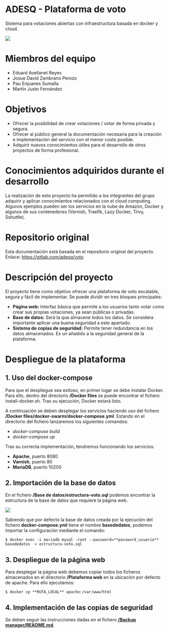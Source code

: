 # ADESQ - Plataforma de voto
 Sistema para votaciones abiertas con infraestructura basada en docker y cloud.
 
![](https://i.ibb.co/CnghcXY/Imagen1.png)

# Miembros del equipo
 - Eduard Avellanet Reyes
 - Josue David Zambrano Perozo 
 - Pau Enjuanes Sumalla
 - Martín Justo Fernández

# Objetivos
 - Ofrecer la posibilidad de crear votaciones / votar de forma privada y segura.
 - Ofrecer al público general la documentación necesaria para la creación e implementación del servicio con el menor costo posible.
 - Adquirir nuevos conocimientos útiles para el desarrollo de otros proyectos de forma profesional.

# Conocimientos adquiridos durante el desarrollo
La realización de este proyecto ha permitido a los integrantes del grupo adquirir y aplicar conocimientos relacionados con el cloud computing. Algunos ejemplos pueden ser los servicios en la nube de Amazon, Docker y algunos de sus contenedores (Varnish, Traefik, Lazy Docker, Trivy, Sshuttle).

# Repositorio original
Esta documentación está basada en el repositorio original del proyecto.
Enlace: https://gitlab.com/adesq/voto

# Descripción del proyecto
El proyecto tiene como objetivo ofrecer una plataforma de voto escalable, segura y fácil de implementar. Se puede dividir en tres bloques principales:
 - **Página web:** Interfaz básica que permite a los usuarios tanto votar como crear sus propias votaciones, ya sean públicas o privadas.
 - **Base de datos:** Será la que almacene todos los datos. Se considera importante aplicar una buena seguridad a este apartado.
 - **Sistema de copias de seguridad:** Permite tener redundancia en los datos almacenados. Es un añadido a la seguridad general de la plataforma.


# Despliegue de la plataforma
## 1. Uso del docker-compose
Para que el despliegue sea exitoso, en primer lugar se debe instalar Docker. Para ello, dentro del directorio **/Docker files** se puede encontrar el fichero install-docker.sh. Tras su ejecución, Docker estará listo.

A continuación se deben desplegar los servicios haciendo uso del fichero **/Docker files/docker-swarm/docker-compose.yml**. Estando en el directorio del fichero lanzaremos los siguientes comandos:
- *docker-compose build*
- *docker-compose up*

Tras su correcta implementación, tendremos funcionando los servicios:
- **Apache**, puerto 8080
- **Varnish**, puerto 80
- **MariaDB**, puerto 10200

## 2. Importación de la base de datos
En el fichero **/Base de datos/estructura-voto.sql** podemos encontrar la estructura de la base de datos que requiere la página web.

![](https://i.ibb.co/chbQ6Gr/Imagen2.png)

Sabiendo que por defecto la base de datos creada por la ejecución del fichero **docker-compose.yml** tiene el nombre **basededatos**, podemos importar la configuración mediante el comando:

`$ docker exec -i mariadb mysql -root --password=**password_usuario** basededatos  < estructura-voto.sql`

## 3. Despliegue de la página web
Para desplegar la página web debemos copiar todos los ficheros almacenados en el directorio **/Plataforma web** en la ubicación por defecto de apache. Para ello ejecutamos:

`$ docker cp **RUTA_LOCAL** apache:/var/www/html`

## 4. Implementación de las copias de seguridad
Se deben seguir las instrucciones dadas en el fichero [**/Backup manager/README.md**](https://github.com/martinsio/ADEsq/tree/master/Backup%20manager "**/Backup manager/README.md**").